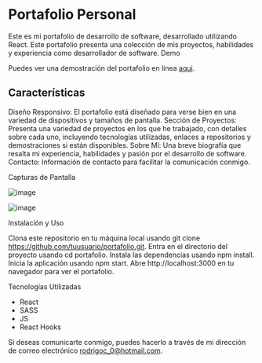 # Portafolio Personal

Este es mi portafolio de desarrollo de software, desarrollado utilizando React. Este portafolio presenta una colección de mis proyectos, habilidades y experiencia como desarrollador de software.
Demo

Puedes ver una demostración del portafolio en línea [aqui](https://rodrigocalle-dev.web.app/).

## Características

  Diseño Responsivo: El portafolio está diseñado para verse bien en una variedad de dispositivos y tamaños de pantalla.
  Sección de Proyectos: Presenta una variedad de proyectos en los que he trabajado, con detalles sobre cada uno, incluyendo tecnologías utilizadas, enlaces a repositorios y demostraciones si están disponibles.
  Sobre Mí: Una breve biografía que resalta mi experiencia, habilidades y pasión por el desarrollo de software.
  Contacto: Información de contacto para facilitar la comunicación conmigo.

Capturas de Pantalla

![image](https://github.com/rodrigo-calle/portfolio/assets/69275525/2131edfa-777b-44bd-b209-5ec993f0f807)

![image](https://github.com/rodrigo-calle/portfolio/assets/69275525/2280c8b9-bf14-4c9a-9b5a-e3bc3ea412ce)

Instalación y Uso

  Clona este repositorio en tu máquina local usando git clone https://github.com/tuusuario/portafolio.git.
  Entra en el directorio del proyecto usando cd portafolio.
  Instala las dependencias usando npm install.
  Inicia la aplicación usando npm start.
  Abre http://localhost:3000 en tu navegador para ver el portafolio.

Tecnologías Utilizadas

  - React
  - SASS
  - JS
  - React Hooks


Si deseas comunicarte conmigo, puedes hacerlo a través de mi dirección de correo electrónico rodrigoc_0@hotmail.com.
